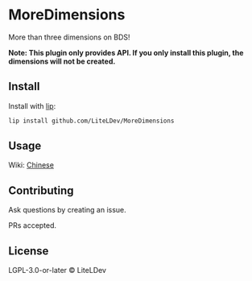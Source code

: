# MoreDimensions

More than three dimensions on BDS!

**Note: This plugin only provides API. If you only install this plugin, the dimensions will not be created.**

## Install

Install with [lip](https://github.com/lippkg/lip):

```sh
lip install github.com/LiteLDev/MoreDimensions
```

## Usage

Wiki: [Chinese](https://github.com/LiteLDev/MoreDimensions/wiki)

## Contributing

Ask questions by creating an issue.

PRs accepted.

## License

LGPL-3.0-or-later © LiteLDev
